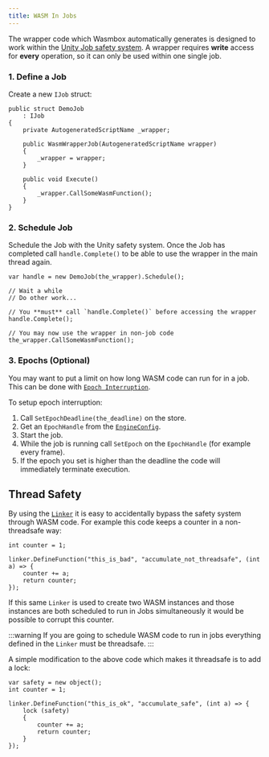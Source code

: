```yaml
---
title: WASM In Jobs
---
```


The wrapper code which Wasmbox automatically generates is designed to work within the [Unity Job safety system](https://docs.unity3d.com/2020.1/Documentation/Manual/JobSystemSafetySystem.html). A wrapper requires **write** access for **every** operation, so it can only be used within one single job.

### 1. Define a Job

Create a new `IJob` struct:

```clike
public struct DemoJob
    : IJob
{
    private AutogeneratedScriptName _wrapper;

    public WasmWrapperJob(AutogeneratedScriptName wrapper)
    {
        _wrapper = wrapper;
    }

    public void Execute()
    {
        _wrapper.CallSomeWasmFunction();
    }
}
```

### 2. Schedule Job

Schedule the Job with the Unity safety system. Once the Job has completed call `handle.Complete()` to be able to use the wrapper in the main thread again.

```clike
var handle = new DemoJob(the_wrapper).Schedule();

// Wait a while
// Do other work...

// You **must** call `handle.Complete()` before accessing the wrapper
handle.Complete();

// You may now use the wrapper in non-job code
the_wrapper.CallSomeWasmFunction();
```

### 3. Epochs (Optional)

You may want to put a limit on how long WASM code can run for in a job. This can be done with [`Epoch Interruption`](/docs/basics/limiting_execution/epochinterruption.md).

To setup epoch interruption:
1. Call `SetEpochDeadline(the_deadline)` on the store.
2. Get an `EpochHandle` from the [`EngineConfig`](./../reference/code/engineconfig.md).
3. Start the job.
4. While the job is running call `SetEpoch` on the `EpochHandle` (for example every frame).
5. If the epoch you set is higher than the deadline the code will immediately terminate execution.

## Thread Safety

By using the [`Linker`](./../reference/code/wasmtime/linker.md) it is easy to accidentally bypass the safety system through WASM code. For example this code keeps a counter in a non-threadsafe way:

```clike
int counter = 1;

linker.DefineFunction("this_is_bad", "accumulate_not_threadsafe", (int a) => {
    counter += a;
    return counter;
});
```

If this same `Linker` is used to create two WASM instances and those instances are both scheduled to run in Jobs simultaneously it would be possible to corrupt this counter.

:::warning
If you are going to schedule WASM code to run in jobs everything defined in the `Linker` must be threadsafe.
:::

A simple modification to the above code which makes it threadsafe is to add a lock:

```clike
var safety = new object();
int counter = 1;

linker.DefineFunction("this_is_ok", "accumulate_safe", (int a) => {
    lock (safety)
    {
        counter += a;
        return counter;
    }
});
```